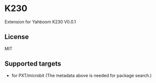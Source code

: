 # K230

Extension for Yahboom K230 V0.0.1

## License

MIT

## Supported targets

* for PXT/microbit
(The metadata above is needed for package search.)
